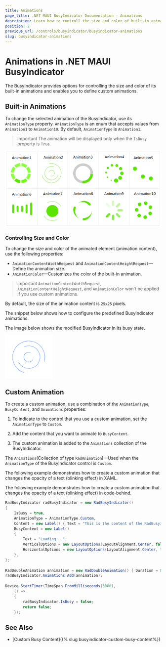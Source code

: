 ```yaml
---
title: Animations
page_title: .NET MAUI BusyIndicator Documentation - Animations
description: Learn how to controll the size and color of built-in animations and how to define custom animations in Telerik UI Busy Indicator .NET MAUI control.
position: 2
previous_url: /controls/busyindicator/busyindicator-animations
slug: busyindicator-animations
---
```


# Animations in .NET MAUI BusyIndicator

The BusyIndicator provides options for controlling the size and color of its built-in animations and enables you to define custom animations.

## Built-in Animations

To change the selected animation of the BusyIndicator, use its `AnimationType` property. `AnimationType` is an enum that accepts values from `Animation1` to `Animation10`. By default, `AnimationType` is `Animation1`.

>important The animation will be displayed only when the `IsBusy` property is `True`.

![BusyIndicator animations list](images/busyindicator-features-animations-0.png)

### Controlling Size and Color

To change the size and color of the animated element (animation content), use the following properties:

* `AnimationContentWidthRequest` and `AnimationContentHeightRequest`&mdash;Define the animation size.
* `AnimationColor`&mdash;Customizes the color of the built-in animation.

>important `AnimationContentWidthRequest`, `AnimationContentHeightRequest`, and `AnimationColor` won't be applied if you use custom animations.

By default, the size of the animation content is `25x25` pixels.

The snippet below shows how to configure the predefined BusyIndicator animations.

<snippet id='busyindicator-animations-settings' />

The image below shows the modified BusyIndicator in its busy state.

![BusyIndicator Settings](images/busyindicator-animations-settings.png)

## Custom Animation

To create a custom animation, use a combination of the `AnimationType`, `BusyContent`, and `Animations` properties:

1. To indicate to the control that you use a custom animation, set the `AnimationType` to `Custom`.

1. Add the content that you want to animate to `BusyContent`.

1. The custom animation is added to the `Animations` collection of the BusyIndicator.

The `Animations`(Collection of type `RadAnimation`)&mdash;Used when the `AnimationType` of the BusyIndicator control is `Custom`.

The following example demonstrates how to create a custom animation that changes the opacity of a text (blinking effect) in XAML.

<snippet id='busyindicator-animations-xaml'/>
<snippet id='busyindicator-animations-code'/>

The following example demonstrates how to create a custom animation that changes the opacity of a text (blinking effect) in code-behind.

```C#
RadBusyIndicator radBusyIndicator = new RadBusyIndicator()
{
    IsBusy = true,
    AnimationType = AnimationType.Custom,
    Content = new Label() { Text = "This is the content of the RadBusyIndicator control displayed when the indicator is not busy." },
    BusyContent = new Label()
    {
        Text = "Loading...",
        VerticalOptions = new LayoutOptions(LayoutAlignment.Center, false),
        HorizontalOptions = new LayoutOptions(LayoutAlignment.Center, false),
    },
};

RadDoubleAnimation annimation = new RadDoubleAnimation() { Duration = 800, From = 0.1, To = 1, PropertyPath = "Opacity", Target = radBusyIndicator.BusyContent, RepeatForever = true, AutoReverse = true };
radBusyIndicator.Animations.Add(annimation);

Device.StartTimer(TimeSpan.FromMilliseconds(5000),
    () =>
    {
        radBusyIndicator.IsBusy = false;
        return false;
    });
```

## See Also

- [Custom Busy Content]({% slug busyindicator-custom-busy-content%})
